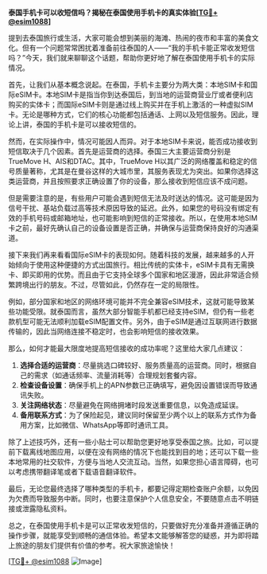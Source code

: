 **泰国手机卡可以收短信吗？揭秘在泰国使用手机卡的真实体验[[TG💪+ @esim1088](https://t.me/s/esim1088)]**

提到去泰国旅行或生活，大家可能会想到美丽的海滩、热闹的夜市和丰富的美食文化。但有一个问题常常困扰着准备前往泰国的人——“我的手机卡能正常收发短信吗？”今天，我们就来聊聊这个话题，帮助你更好地了解在泰国使用手机卡的实际情况。

首先，让我们从基本概念说起。在泰国，手机卡主要分为两大类：本地SIM卡和国际eSIM卡。本地SIM卡是指当你到达泰国后，到当地的运营商营业厅或者便利店购买的实体卡；而国际eSIM卡则是通过线上购买并在手机上激活的一种虚拟SIM卡。无论是哪种方式，它们的核心功能都包括通话、上网以及短信服务。因此，理论上讲，泰国的手机卡是可以接收短信的。

然而，在实际操作中，情况可能因人而异。对于本地SIM卡来说，能否成功接收到短信取决于几个因素。首先是运营商的选择。泰国三大主要运营商分别是TrueMove H、AIS和DTAC。其中，TrueMove H以其广泛的网络覆盖和稳定的信号质量著称，尤其是在曼谷这样的大城市里，其服务表现尤为突出。如果你选择这类运营商，并且按照要求正确设置了你的设备，那么接收到短信应该不成问题。

但是需要注意的是，有些用户可能会遇到短信无法及时送达的情况。这可能是因为信号干扰、基站负载过高等技术原因导致的延迟。此外，如果您的号码没有绑定有效的手机号码或邮箱地址，也可能影响到短信的正常接收。所以，在使用本地SIM卡之前，最好先确认自己的设备设置是否正确，并确保与运营商保持良好的沟通渠道。

接下来我们再来看看国际eSIM卡的表现如何。随着科技的发展，越来越多的人开始倾向于使用这种便捷的方式出国旅行。相比传统的实体卡，eSIM卡具有无需换卡、即买即用的优势。而且由于它支持全球多个国家和地区漫游，因此非常适合频繁跨境出行的朋友。不过，尽管如此，仍然存在一定的局限性。

例如，部分国家和地区的网络环境可能并不完全兼容eSIM技术，这就可能导致某些功能受限。就泰国而言，虽然大部分智能手机都已经支持eSIM，但仍有一些老款机型可能无法顺利加载eSIM配置文件。另外，由于eSIM是通过互联网进行数据传输的，因此当网络连接不稳定时，也会影响短信的接收效果。

那么，如何才能最大限度地提高短信接收的成功率呢？这里给大家几点建议：

1. **选择合适的运营商**：尽量挑选口碑较好、服务质量高的运营商。同时，根据自己的需求（如通话频率、流量消耗等）合理规划套餐内容。
2. **检查设备设置**：确保手机上的APN参数已正确填写，避免因设置错误而导致通讯失败。
3. **关注网络状态**：尽量避免在网络拥堵时段发送重要信息，以免造成延误。
4. **备用联系方式**：为了保险起见，建议同时保留至少两个以上的联系方式作为备用方案，比如微信、WhatsApp等即时通讯工具。

除了上述技巧外，还有一些小贴士可以帮助您更好地享受泰国之旅。比如，可以提前下载离线地图应用，以便在没有网络的情况下也能找到目的地；还可以下载一些本地常用的社交软件，方便与当地人交流互动。当然，如果您担心语言障碍，也可以考虑携带翻译笔或者下载语音翻译软件。

最后，无论您最终选择了哪种类型的手机卡，都要记得定期检查账户余额，以免因为欠费而导致服务中断。同时，也要注意保护个人信息安全，不要随意点击不明链接或泄露隐私资料。

总之，在泰国使用手机卡是可以正常收发短信的，只要做好充分准备并遵循正确的操作步骤，就能享受到顺畅的通信体验。希望本文能够解答您的疑惑，并为即将踏上旅途的朋友们提供有价值的参考。祝大家旅途愉快！

[[TG💪+ @esim1088](https://t.me/s/esim1088) ![Image](https://i.postimg.cc/4NQfJmqS/Snipaste-2025-05-13-00-14-12.png)]